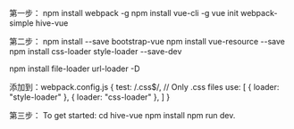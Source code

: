 
第一步：
npm install webpack -g
npm install vue-cli -g
vue init webpack-simple hive-vue

第二步：
npm install --save bootstrap-vue
npm install vue-resource --save
npm install css-loader style-loader --save-dev


npm install file-loader url-loader -D

添加到：webpack.config.js
  {
    test: /\.css$/, // Only .css files
    use: [
        { loader: "style-loader" },
        { loader: "css-loader" },
      ]
  }

第三步：
To get started:
    cd hive-vue
    npm install
    npm run dev.